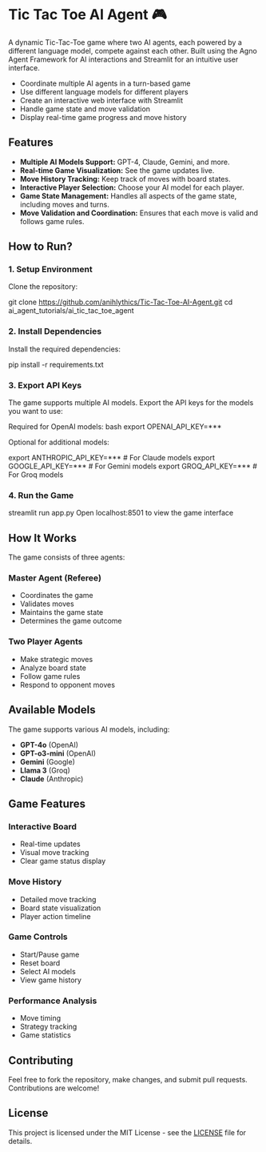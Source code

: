 # Tic Tac Toe AI Agent 🎮
 A dynamic Tic-Tac-Toe game where two AI agents, each powered by a different language model, compete against each other. 
 Built using the Agno Agent Framework for AI interactions and Streamlit for an intuitive user interface.

- Coordinate multiple AI agents in a turn-based game
- Use different language models for different players
- Create an interactive web interface with Streamlit
- Handle game state and move validation
- Display real-time game progress and move history

## Features

- **Multiple AI Models Support:** GPT-4, Claude, Gemini, and more.
- **Real-time Game Visualization:** See the game updates live.
- **Move History Tracking:** Keep track of moves with board states.
- **Interactive Player Selection:** Choose your AI model for each player.
- **Game State Management:** Handles all aspects of the game state, including moves and turns.
- **Move Validation and Coordination:** Ensures that each move is valid and follows game rules.

## How to Run?

### 1. Setup Environment

Clone the repository:

git clone https://github.com/anihlythics/Tic-Tac-Toe-AI-Agent.git
cd ai_agent_tutorials/ai_tic_tac_toe_agent

### 2. Install Dependencies

Install the required dependencies:

pip install -r requirements.txt

### 3. Export API Keys

The game supports multiple AI models. Export the API keys for the models you want to use:

Required for OpenAI models:
bash
export OPENAI_API_KEY=***

Optional for additional models:

export ANTHROPIC_API_KEY=*** # For Claude models
export GOOGLE_API_KEY=***     # For Gemini models
export GROQ_API_KEY=***       # For Groq models

### 4. Run the Game
streamlit run app.py
Open localhost:8501 to view the game interface

## How It Works

The game consists of three agents:

### Master Agent (Referee)

- Coordinates the game
- Validates moves
- Maintains the game state
- Determines the game outcome

### Two Player Agents

- Make strategic moves
- Analyze board state
- Follow game rules
- Respond to opponent moves

## Available Models

The game supports various AI models, including:

- **GPT-4o** (OpenAI)
- **GPT-o3-mini** (OpenAI)
- **Gemini** (Google)
- **Llama 3** (Groq)
- **Claude** (Anthropic)

## Game Features

### Interactive Board
- Real-time updates
- Visual move tracking
- Clear game status display

### Move History
- Detailed move tracking
- Board state visualization
- Player action timeline

### Game Controls
- Start/Pause game
- Reset board
- Select AI models
- View game history

### Performance Analysis
- Move timing
- Strategy tracking
- Game statistics

## Contributing

Feel free to fork the repository, make changes, and submit pull requests. Contributions are welcome!

## License

This project is licensed under the MIT License - see the [LICENSE](LICENSE) file for details.
